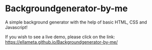 # Backgroundgenerator-by-me
A simple background generator with the help of basic HTML, CSS and Javascript!



If you wish to see a live demo, please click on the link: https://ellameta.github.io/Backgroundgenerator-by-me/
